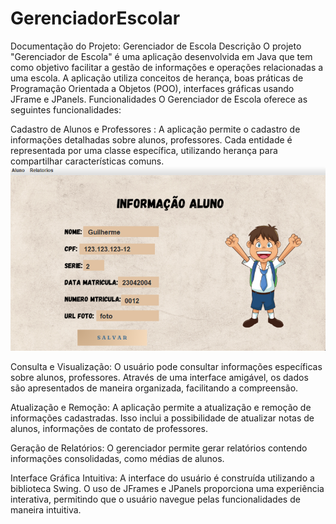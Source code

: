 # GerenciadorEscolar
Documentação do Projeto: Gerenciador de Escola
Descrição
O projeto "Gerenciador de Escola" é uma aplicação desenvolvida em Java que tem como objetivo facilitar a gestão de informações e operações relacionadas a uma escola.
A aplicação utiliza conceitos de herança, boas práticas de Programação Orientada a Objetos (POO), interfaces gráficas usando JFrame e JPanels.
Funcionalidades
O Gerenciador de Escola oferece as seguintes funcionalidades:

Cadastro de Alunos e Professores : A aplicação permite o cadastro de informações detalhadas sobre alunos, professores.
Cada entidade é representada por uma classe específica, utilizando herança para compartilhar características comuns.<br>
<img src="src/resurce/foto.png">

Consulta e Visualização: O usuário pode consultar informações específicas sobre alunos, professores.
Através de uma interface amigável, os dados são apresentados de maneira organizada, facilitando a compreensão.

Atualização e Remoção: A aplicação permite a atualização e remoção de informações cadastradas.
Isso inclui a possibilidade de atualizar notas de alunos, informações de contato de professores.

Geração de Relatórios: O gerenciador permite gerar relatórios contendo informações consolidadas, como médias de alunos.

Interface Gráfica Intuitiva: A interface do usuário é construída utilizando a biblioteca Swing.
O uso de JFrames e JPanels proporciona uma experiência interativa, permitindo que o usuário navegue pelas funcionalidades de maneira intuitiva.
